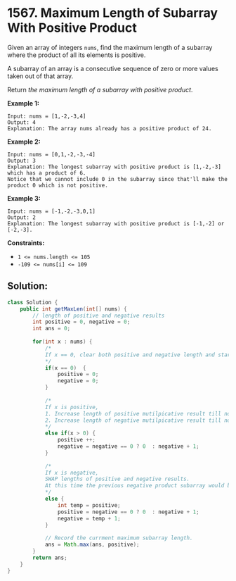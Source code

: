 # 1567. Maximum Length of Subarray With Positive Product

Given an array of integers `nums`, find the maximum length of a subarray where the product of all its elements is positive.

A subarray of an array is a consecutive sequence of zero or more values taken out of that array.

Return *the maximum length of a subarray with positive product*.

 

**Example 1:**

```
Input: nums = [1,-2,-3,4]
Output: 4
Explanation: The array nums already has a positive product of 24.
```

**Example 2:**

```
Input: nums = [0,1,-2,-3,-4]
Output: 3
Explanation: The longest subarray with positive product is [1,-2,-3] which has a product of 6.
Notice that we cannot include 0 in the subarray since that'll make the product 0 which is not positive.
```

**Example 3:**

```
Input: nums = [-1,-2,-3,0,1]
Output: 2
Explanation: The longest subarray with positive product is [-1,-2] or [-2,-3].
```

 

**Constraints:**

- `1 <= nums.length <= 105`
- `-109 <= nums[i] <= 109`



## Solution:

```java
class Solution {
    public int getMaxLen(int[] nums) {
        // length of positive and negative results
        int positive = 0, negative = 0;
        int ans = 0;
        
        for(int x : nums) {
            /*
            If x == 0, clear both positive and negative length and start again from 0
            */
            if(x == 0)  {
                positive = 0;
                negative = 0;
            }
            
            /*
            If x is positive,
            1. Increase length of positive mutilpicative result till now,
            2. Increase length of negative mutilpicative result till now, unless no negative met before.
            */
            else if(x > 0) {
                positive ++;
                negative = negative == 0 ? 0  : negative + 1;
            }
            
            /*
            If x is negative,
            SWAP lengths of positive and negative results.
            At this time the previous negative product subarray would be positive right now if a negative x is added in.
            */
            else {
                int temp = positive;
                positive = negative == 0 ? 0  : negative + 1;
                negative = temp + 1;
            }
            
            // Record the currment maximum subarray length.
            ans = Math.max(ans, positive);
        }
        return ans;
    }
}
```

